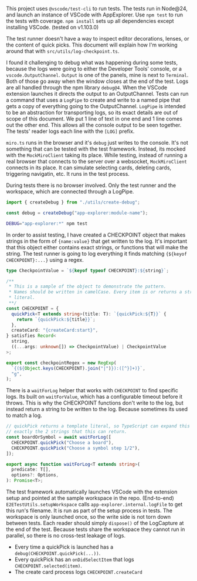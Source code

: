 This project uses `@vscode/test-cli` to run tests. The tests run in Node@24, and
launch an instance of VSCode with AppExplorer. Use `npm test` to run the tests
with coverage. `npm install` sets up all dependencies except installing VSCode.
(tested on v1.103.0)

The test runner doesn't have a way to inspect editor decorations, lenses, or the
content of quick picks. This document will explain how I'm working around that
with `src/utils/log-checkpoint.ts`.

I found it challenging to debug what was happening during some tests, because
the logs were going to either the Developer Tools' console, or a
`vscode.OutputChannel`. `Output` is one of the panels, mine is next to
`Terminal`. Both of those go away when the window closes at the end of the
test. Logs are all handled through the npm library `debug@4`. When the VSCode
extension launches it directs the output to an OutputChannel. Tests can run a
command that uses a `LogPipe` to create and write to a named pipe that gets a
copy of everything going to the OutputChannel. `LogPipe` is intended to be an
abstraction for transporting logs, so its exact details are out of scope of this
document. We put 1 line of text in one end and 1 line comes out the other end.
This allows all the console output to be seen together. The tests' reader logs
each line with the `[LOG]` prefix.

`miro.ts` runs in the browser and it's `debug` just writes to the console. It's
not something that can be tested with the test framework. Instead, its mocked
with the `MockMiroClient` taking its place. While testing, instead of running a
real browser that connects to the server over a websocket, `MockMiroClient`
connects in its place. It can simulate selecting cards, deleting cards,
triggering navigatin, etc. It runs in the test process.

During tests there is no browser involved. Only the test runner and the
workspace, which are connected through a LogPipe.

```ts
import { createDebug } from "./utils/create-debug";

const debug = createDebug("app-explorer:module-name");
```

```bash
DEBUG="app-explorer:*" npm test
```

In order to assist testing, I have created a CHECKPOINT object that makes
strings in the form of `{name:value}` that get written to the log. It's
important that this object either contains exact strings, or functions that will
make the string. The test runner is going to log everything it finds matching
`{${keyof CHECKPOINT}:...}` using a regex.

```ts
type CheckpointValue = `${keyof typeof CHECKPOINT}:${string}`;

/**
 * This is a sample of the object to demonstrate the pattern.
 * Names should be written in camelCase. Every item is or returns a string
 * literal.
 **/
const CHECKPOINT = {
  quickPick<T extends string>(title: T): `{quickPick:${T}}` {
    return `{quickPick:${title}}`;
  },
  createCard: "{createCard:start}",
} satisfies Record<
  string,
  ((...args: unknown[]) => CheckpointValue) | CheckpointValue
>;

export const checkpointRegex = new RegExp(
  `{(${Object.keys(CHECKPOINT).join("|")}):([^}]+)}`,
  "g",
);
```

There is a `waitForLog` helper that works with `CHECKPOINT` to find specific
logs. Its built on `waitForValue`, which has a configurable timeout before it
throws. This is why the CHECKPOINT functions don't write to the log, but instead
return a string to be written to the log. Because sometimes its used to match a
log.

```ts
// quickPick returns a template literal, so TypeScript can expand this to know
// exactly the 2 strings that this can return.
const boardOrSymbol = await waitForLog([
  CHECKPOINT.quickPick("Choose a board"),
  CHECKPOINT.quickPick("Choose a symbol step 1/2"),
]);

export async function waitForLog<T extends string>(
  predicate: T[],
  options?: Options,
): Promise<T>;
```

The test framework automatically launches VSCode with the extension setup and
pointed at the sample workspace in the repo. (End-to-end)
`E2ETestUtils.setupWorkspace` calls `app-explorer.internal.logFile` to get this
run's filename. It is run as part of the setup process in tests. The workspace
is only launched once, so the write side is not torn down between tests. Each
reader should simply `dispose()` of the LogCapture at the end of the test.
Because tests share the workspace they cannot run in parallel, so there is no
cross-test leakage of logs.

- Every time a quickPick is launched has a `debug(CHECKPOINT.quickPick(...))`.
- Every quickPick has an `onDidSelectItem` that logs `CHECKPOINT.selected(item)`.
- The create card process logs `CHECKPOINT.createCard`
